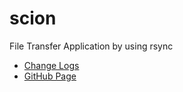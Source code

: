 # scion
File Transfer Application by using rsync

* [Change Logs](CHANGELOG.md)
* [GitHub Page](https://mpicbg-scicomp.github.io/scion/)
